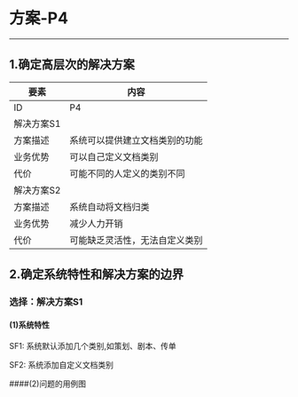 # 方案-P4

---

## 1.确定高层次的解决方案

| 要素 | 内容 |
| --- | --- |
| ID | P4 |
| 解决方案S1 |
| 方案描述 | 系统可以提供建立文档类别的功能 |
| 业务优势 | 可以自己定义文档类别 |
| 代价 | 可能不同的人定义的类别不同 |
| 解决方案S2 |  
| 方案描述 | 系统自动将文档归类 |
| 业务优势 | 减少人力开销 |
| 代价 | 可能缺乏灵活性，无法自定义类别 |

## 2.确定系统特性和解决方案的边界

### 选择：解决方案S1

#### \(1\)系统特性

SF1: 系统默认添加几个类别,如策划、剧本、传单

SF2: 系统添加自定义文档类别

####(2)问题的用例图
![]()



